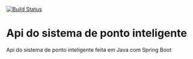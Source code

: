 [![Build Status](https://travis-ci.org/marcelolimabh/ponto-inteligente-api.svg?branch=master)](https://travis-ci.org/marcelolimabh/ponto-inteligente-api)

# Api do sistema de ponto inteligente
Api do sistema de ponto inteligente feita em Java com Spring Boot
